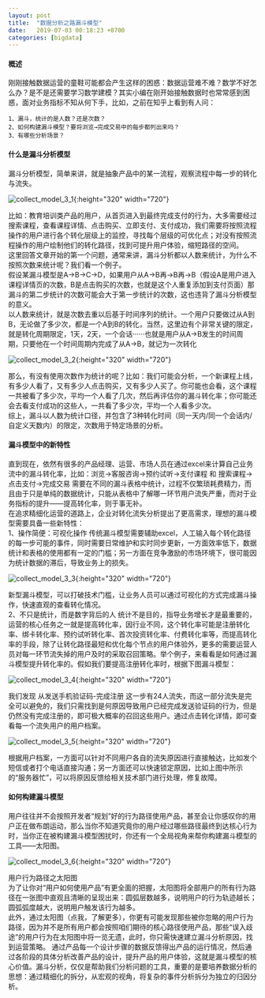 ```yaml
---
layout: post
title:  "数据分析之路漏斗模型"
date:   2019-07-03 00:18:23 +0700
categories: [bigdata]
---
```


#### 概述
  刚刚接触数据运营的童鞋可能都会产生这样的困惑：数据运营难不难？数学不好怎么办？是不是还需要学习数学建模？其实小编在刚开始接触数据时也常常感到困惑，面对业务指标不知从何下手，比如，之前在知乎上看到有人问：  
```aidl
1、漏斗，统计的是人数？还是次数？  
2、如何构建漏斗模型？要将浏览→完成交易中的每步都列出来吗？  
3、有哪些分析场景？  
```

#### 什么是漏斗分析模型  
  漏斗分析模型，简单来讲，就是抽象产品中的某一流程，观察流程中每一步的转化与流失。  
  
  ![collect_model_3_1](/static/img/post/b_a_m_3_1.jpg){:height="320" width="720"}     
  
  比如：教育培训类产品的用户，从首页进入到最终完成支付的行为，大多需要经过搜索课程，查看课程详情、点击购买、立即支付、支付成功，我们需要将按照流程操作的用户进行各个转化层级上的监控，寻找每个层级的可优化点；对没有按照流程操作的用户绘制他们的转化路径，找到可提升用户体验，缩短路径的空间。  
  这里回答文章开始的第一个问题，通常来讲，漏斗分析都以人数来统计，为什么不按照次数来统计呢？我们看一个例子。   
  假设某漏斗模型是A→B→C→D，如果用户从A→B再→B再→B（假设A是用户进入课程详情页的次数，B是点击购买的次数，也就是这个人重复添加到支付页面）那漏斗的第二步统计的次数可能会大于第一步统计的次数，这也违背了漏斗分析模型的意义。  
  以人数来统计，就是次数去重以后基于时间序列的统计。一个用户只要做过从A到B，无论做了多少次，都是一个A到B的转化，当然，这里边有个非常关键的限定，就是转化周期限定，1天，2天，一个会话······也就是用户从A→B发生的时间周期，只要他在一个时间周期内完成了从A→B，就记为一次转化  
  
   ![collect_model_3_2](/static/img/post/b_a_m_3_2.jpg){:height="320" width="720"}  
  
  那么，有没有使用次数作为统计的呢？比如：我们可能会分析，一个新课程上线，有多少人看了，又有多少人点击购买，又有多少人买了。你可能也会看，这个课程一共被看了多少次，平均一个人看了几次，然后再评估你的漏斗转化率；你可能还会去看支付成功的这些人，一共看了多少次，平均一个人看多少次。  
  综上，漏斗以人数为统计口径，并包含了3种转化时间（同一天内/同一个会话内/自定义天数内）的限定，次数用于特定场景的分析。  
  
#### 漏斗模型中的新特性  
  直到现在，依然有很多的产品经理、运营、市场人员在通过excel来计算自己业务流中的漏斗转化率，比如：浏览→客服咨询→预约试听→支付课程 和 搜索课程→点击支付→完成交易 需要在不同的漏斗表格中统计，过程不仅繁琐耗费精力，而且由于只是单纯的数据统计，只能从表格中了解哪一环节用户流失严重，而对于业务指标的提升——提高转化率，则于事无补。  
  在追求精细化运营的道路上，企业对转化流失分析提出了更高需求，理想的漏斗模型需要具备一些新特性：  
  1、操作简便：可视化操作 传统漏斗模型需要辅助excel，人工输入每个转化路径的每一步可能的事件，同时需要日常维护和实时同步更新，一方面效率低下，数据统计和表格的使用都有一定的门槛；另一方面在竞争激励的市场环境下，很可能因为统计数据的滞后，导致业务上的损失。  
  
  ![collect_model_3_3](/static/img/post/b_a_m_3_3.jpg){:height="320" width="720"} 
  
  新型漏斗模型，可以打破技术门槛，让业务人员可以通过可视化的方式完成漏斗操作，快速直观的查看转化情况。  
  2、不只是统计，而是数字背后的人 统计不是目的，指导业务增长才是最重要的，运营的核心任务之一就是提高转化率，因行业不同，这个转化率可能是注册转化率、绑卡转化率、预约试听转化率、首次投资转化率、付费转化率等，而提高转化率的手段，除了让转化路径最短和优化每个节点的用户体验外，更多的需要运营人员对每一环节流失掉的用户及时的采取召回策略。举个例子，来看看是如何通过漏斗模型提升转化率的。假如我们要提高注册转化率时，根据下图漏斗模型：  
  
  ![collect_model_3_4](/static/img/post/b_a_m_3_4.jpg){:height="320" width="720"} 
  
  我们发现 从发送手机验证码-完成注册 这一步有24人流失，而这一部分流失是完全可以避免的，我们只需找到是何原因导致用户已经完成发送验证码的行为，但是仍然没有完成注册的，即可极大概率的召回这些用户。通过点击转化详情，即可查看每一个流失用户的用户档案。  
  
  ![collect_model_3_5](/static/img/post/b_a_m_3_5.jpg){:height="320" width="720"} 
  
  根据用户档案，一方面可以针对不同用户各自的流失原因进行直接触达，比如发个短信或者打个电话直接沟通；另一方面还可以快速锁定原因，比如上图中所示的“服务器忙”，可以将原因反馈给相关技术部门进行处理，修复故障。  
  
#### 如何构建漏斗模型  
  用户往往并不会按照开发者“规划”好的行为路径使用产品，甚至会让你感叹你的用户正在做布朗运动，那么当你不知道究竟你的用户经过哪些路径最终到达核心行为时，当你正在被构建漏斗模型困扰时，你还有一个全局视角来帮你构建漏斗模型的工具——太阳图。  
  
  ![collect_model_3_6](/static/img/post/b_a_m_3_6.jpg){:height="320" width="720"} 
  
  用户行为路径之太阳图  
  为了让你对“用户如何使用产品”有更全面的把握，太阳图将全部用户的所有行为路径在一张图中直观且清晰的呈现出来：圆弧层数越多，说明用户的行为轨迹越长；圆弧弧度越大，说明用户触发该行为越多。  
  此外，通过太阳图（点我，了解更多），你更有可能发现那些被你忽略的用户行为路径，因为并不是所有用户都会按照咱们期待的核心路径使用产品，那些“误入歧途”的用户行为在太阳图中将一览无遗，此时，你只需快速建立漏斗分析原因，找到运营策略。 通过产品每一个设计步骤的数据反馈得出产品的运行情况，然后通过各阶段的具体分析改善产品的设计，提升产品的用户体验，这就是漏斗模型的核心价值。漏斗分析，仅仅是帮助我们分析问题的工具，重要的是要培养数据分析的思想：通过精细化的拆分，从宏观的视角，将复杂的事件分析拆分为独立的归因分析。  
  
  
